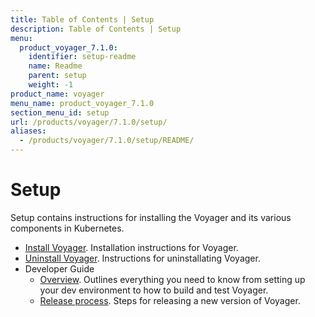 ```yaml
---
title: Table of Contents | Setup
description: Table of Contents | Setup
menu:
  product_voyager_7.1.0:
    identifier: setup-readme
    name: Readme
    parent: setup
    weight: -1
product_name: voyager
menu_name: product_voyager_7.1.0
section_menu_id: setup
url: /products/voyager/7.1.0/setup/
aliases:
  - /products/voyager/7.1.0/setup/README/
---
```

# Setup

Setup contains instructions for installing the Voyager and its various components in Kubernetes.

- [Install Voyager](/docs/setup/install.md). Installation instructions for Voyager.
- [Uninstall Voyager](/docs/setup/uninstall.md). Instructions for uninstallating Voyager.
- Developer Guide
  - [Overview](/docs/setup/developer-guide/overview.md). Outlines everything you need to know from setting up your dev environment to how to build and test Voyager.
  - [Release process](/docs/setup/developer-guide/release.md). Steps for releasing a new version of Voyager.

